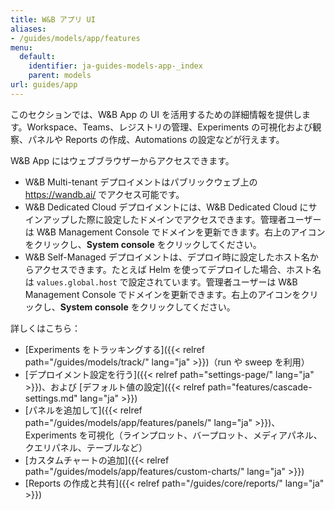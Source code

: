 ```yaml
---
title: W&B アプリ UI
aliases:
- /guides/models/app/features
menu:
  default:
    identifier: ja-guides-models-app-_index
    parent: models
url: guides/app
---
```


このセクションでは、W&B App の UI を活用するための詳細情報を提供します。Workspace、Teams、レジストリの管理、Experiments の可視化および観察、パネルや Reports の作成、Automations の設定などが行えます。

W&B App にはウェブブラウザーからアクセスできます。

- W&B Multi-tenant デプロイメントはパブリックウェブ上の https://wandb.ai/ でアクセス可能です。
- W&B Dedicated Cloud デプロイメントには、W&B Dedicated Cloud にサインアップした際に設定したドメインでアクセスできます。管理者ユーザーは W&B Management Console でドメインを更新できます。右上のアイコンをクリックし、**System console** をクリックしてください。
- W&B Self-Managed デプロイメントは、デプロイ時に設定したホスト名からアクセスできます。たとえば Helm を使ってデプロイした場合、ホスト名は `values.global.host` で設定されています。管理者ユーザーは W&B Management Console でドメインを更新できます。右上のアイコンをクリックし、**System console** をクリックしてください。

詳しくはこちら：

- [Experiments をトラッキングする]({{< relref path="/guides/models/track/" lang="ja" >}})（run や sweep を利用）
- [デプロイメント設定を行う]({{< relref path="settings-page/" lang="ja" >}})、および [デフォルト値の設定]({{< relref path="features/cascade-settings.md" lang="ja" >}})
- [パネルを追加して]({{< relref path="/guides/models/app/features/panels/" lang="ja" >}})、Experiments を可視化（ラインプロット、バープロット、メディアパネル、クエリパネル、テーブルなど）
- [カスタムチャートの追加]({{< relref path="/guides/models/app/features/custom-charts/" lang="ja" >}})
- [Reports の作成と共有]({{< relref path="/guides/core/reports/" lang="ja" >}})